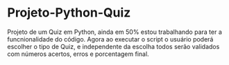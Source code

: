 # Projeto-Python-Quiz
Projeto de um Quiz em Python, ainda em 50% estou trabalhando para ter a funcnionalidade do código.
Agora ao executar o script o usuário poderá escolher o tipo de Quiz, e independente da escolha todos serão validados com números acertos, erros e porcentagem final.
